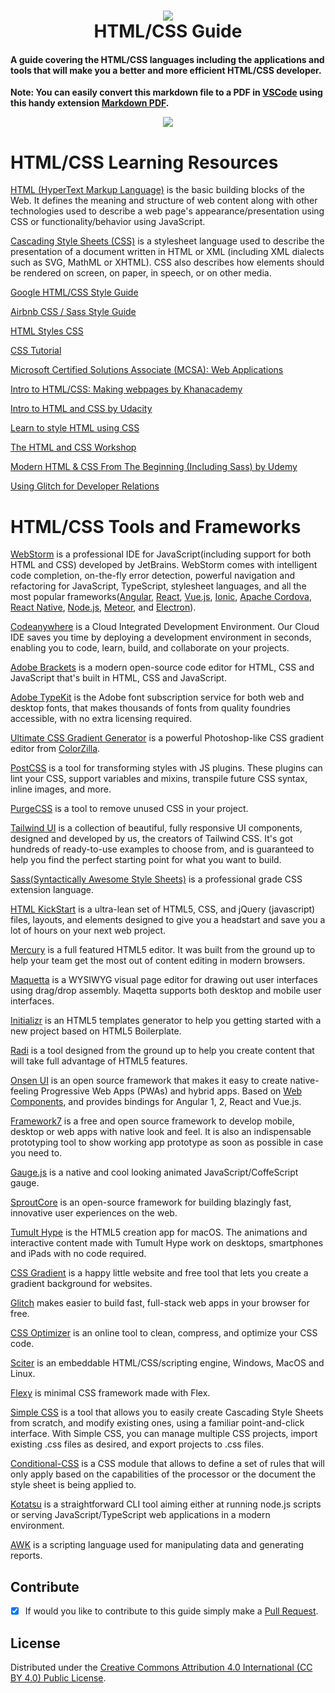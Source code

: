 <h1 align="center">
 <img src="https://user-images.githubusercontent.com/45159366/95024326-33fb3080-0637-11eb-9ecc-156776139eb4.png">
  <br />
  HTML/CSS Guide
</h1>

#### A guide covering the HTML/CSS languages including the applications and tools that will make you a better and more efficient HTML/CSS developer.

**Note: You can easily convert this markdown file to a PDF in [VSCode](https://code.visualstudio.com/) using this handy extension [Markdown PDF](https://marketplace.visualstudio.com/items?itemName=yzane.markdown-pdf).**
 
 <p align="center">
 <img src="https://user-images.githubusercontent.com/45159366/123170959-fbeb8600-d42f-11eb-972b-a0b836e6070b.png">
  <br />
</p>

# HTML/CSS Learning Resources

[HTML (HyperText Markup Language)](https://developer.mozilla.org/en-US/docs/Web/HTML) is the basic building blocks of the Web. It defines the meaning and structure of web content along with other technologies used to describe a web page's appearance/presentation using CSS or functionality/behavior using JavaScript.

[Cascading Style Sheets (CSS)](https://developer.mozilla.org/en-US/docs/Web/CSS) is a stylesheet language used to describe the presentation of a document written in HTML or XML (including XML dialects such as SVG, MathML or XHTML). CSS also describes how elements should be rendered on screen, on paper, in speech, or on other media.

[Google HTML/CSS Style Guide](https://google.github.io/styleguide/htmlcssguide.html)

[Airbnb CSS / Sass Style Guide](https://github.com/airbnb/css)

[HTML Styles CSS](https://www.w3schools.com/html/html_css.asp)

[CSS Tutorial](https://www.w3schools.com/Css/)

[Microsoft Certified Solutions Associate (MCSA): Web Applications](https://docs.microsoft.com/en-us/learn/certifications/mcsa-web-applications-certification)

[Intro to HTML/CSS: Making webpages by Khanacademy](https://www.khanacademy.org/computing/computer-programming/html-css)

[Intro to HTML and CSS by Udacity](https://www.udacity.com/course/intro-to-html-and-css--ud001)

[Learn to style HTML using CSS](https://developer.mozilla.org/en-US/docs/Learn/CSS)

[The HTML and CSS Workshop](https://www.packtpub.com/product/the-html-and-css-workshop/9781838824532)

[Modern HTML & CSS From The Beginning (Including Sass) by Udemy](https://www.udemy.com/course/modern-html-css-from-the-beginning/)

[Using Glitch for Developer Relations](https://glitch.dev)

# HTML/CSS Tools and Frameworks

[WebStorm](https://www.jetbrains.com/webstorm/) is a professional IDE for JavaScript(including support for both HTML and CSS) developed by JetBrains. WebStorm comes with intelligent code completion, on-the-fly error detection, powerful navigation and refactoring for JavaScript, TypeScript, stylesheet languages, and all the most popular frameworks([Angular](https://angular.io/), [React](https://reactjs.org/), [Vue.js](https://vuejs.org/), [Ionic](https://ionicframework.com/), [Apache Cordova](https://cordova.apache.org/), [React Native](https://reactnative.dev/), [Node.js](https://nodejs.org/), [Meteor](https://www.meteor.com/#!), and [Electron](https://www.electronjs.org/)).

[Codeanywhere](https://codeanywhere.com/) is a Cloud Integrated Development Environment. Our Cloud IDE saves you time by deploying a development environment in seconds, enabling you to code, learn, build, and collaborate on your projects.

[Adobe Brackets](https://github.com/adobe/brackets) is a modern open-source code editor for HTML, CSS and JavaScript that's built in HTML, CSS and JavaScript.

[Adobe TypeKit](https://fonts.adobe.com/typekit) is the Adobe font subscription service for both web and desktop fonts, that makes thousands of fonts from quality foundries accessible, with no extra licensing required.

[Ultimate CSS Gradient Generator](https://www.colorzilla.com/gradient-editor/) is a powerful Photoshop-like CSS gradient editor from [ColorZilla](https://www.colorzilla.com).

[PostCSS](https://postcss.org) is a tool for transforming styles with JS plugins. These plugins can lint your CSS, support variables and mixins, transpile future CSS syntax, inline images, and more.

[PurgeCSS](https://purgecss.com/) is a tool to remove unused CSS in your project.

[Tailwind UI](https://tailwindcss.com/) is a collection of beautiful, fully responsive UI components, designed and developed by us, the creators of Tailwind CSS. It's got hundreds of ready-to-use examples to choose from, and is guaranteed to help you find the perfect starting point for what you want to build.

[Sass(Syntactically Awesome Style Sheets)](https://sass-lang.com/) is a professional grade CSS extension language.

[HTML KickStart](https://github.com/joshuagatcke/HTML-KickStart) is a ultra-lean set of HTML5, CSS, and jQuery (javascript) files, layouts, and elements designed to give you a headstart and save you a lot of hours on your next web project.

[Mercury](https://github.com/jejacks0n/mercury) is a full featured HTML5 editor. It was built from the ground up to help your team get the most out of content editing in modern browsers.

[Maquetta](https://github.com/maqetta/maqetta) is a WYSIWYG visual page editor for drawing out user interfaces using drag/drop assembly. Maqetta supports both desktop and mobile user interfaces.

[Initializr](https://www.initializr.com/) is an HTML5 templates generator to help you getting started with a new project based on HTML5 Boilerplate.

[Radi](https://radiapp.com/) is a tool designed from the ground up to help you create content that will take full advantage of HTML5 features.

[Onsen UI](https://onsen.io/) is an open source framework that makes it easy to create native-feeling Progressive Web Apps (PWAs) and hybrid apps. Based on [Web Components](https://webcomponents.org/), and provides bindings for Angular 1, 2, React and Vue.js.

[Framework7](https://framework7.io/) is a free and open source framework to develop mobile, desktop or web apps with native look and feel. It is also an indispensable prototyping tool to show working app prototype as soon as possible in case you need to.

[Gauge.js](https://github.com/bernii/gauge.js/) is a native and cool looking animated JavaScript/CoffeScript gauge.

[SproutCore](https://sproutcore.com/) is an open-source framework for building blazingly fast, innovative user experiences on the web.

[Tumult Hype](https://tumult.com/) is the HTML5 creation app for macOS. The animations and interactive content made with Tumult Hype work on desktops, smartphones and iPads with no code required.

[CSS Gradient](https://cssgradient.io/) is a happy little website and free tool that lets you create a gradient background for websites.

[Glitch](https://glitch.com) makes easier to build fast, full-stack web apps in your browser for free.

[CSS Optimizer](https://www.csstidyonline.com) is an online tool to clean, compress, and optimize your CSS code.

[Sciter](https://github.com/c-smile/sciter-sdk) is an embeddable HTML/CSS/scripting engine, Windows, MacOS and Linux.

[Flexy](https://vladocar.github.io/flexy/) is minimal CSS framework made with Flex.

[Simple CSS](https://www.hostm.com/css) is a tool that allows you to easily create Cascading Style Sheets from scratch, and modify existing ones, using a familiar point-and-click interface. With Simple CSS, you can manage multiple CSS projects, import existing .css files as desired, and export projects to .css files.

[Conditional-CSS](https://developer.mozilla.org/en-US/docs/Web/CSS/CSS_Conditional_Rules) is a CSS module that allows to define a set of rules that will only apply based on the capabilities of the processor or the document the style sheet is being applied to.

[Kotatsu](https://github.com/Yomguithereal/kotatsu) is a straightforward CLI tool aiming either at running node.js scripts or serving JavaScript/TypeScript web applications in a modern environment.

[AWK](https://awk.js.org/) is a scripting language used for manipulating data and generating reports.


## Contribute

- [x] If would you like to contribute to this guide simply make a [Pull Request](https://github.com/mikeroyal/HMTL-CSS-Guide/pulls).


## License

Distributed under the [Creative Commons Attribution 4.0 International (CC BY 4.0) Public License](https://creativecommons.org/licenses/by/4.0/).
